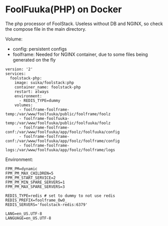 # FoolFuuka(PHP) on Docker

The php processor of FoolStack. Useless without DB and NGINX, so check the compose file in the main directory.

Volume:
 - config: persistent configs
 - foolframe: Needed for NGINX container, due to some files being generated on the fly

```
version: '2'
services:
  foolstack-php:
    image: suika/foolstack:php
    container_name: foolstack-php
    restart: always
    environment:
      - REDIS_TYPE=dummy
    volumes:
      - foolframe-foolframe-temp:/var/www/foolfuuka/public/foolframe/foolz
      - foolframe-foolfuuka-temp:/var/www/foolfuuka/public/foolfuuka/foolz
      - foolframe-foolframe-conf:/var/www/foolfuuka/app/foolz/foolfuuka/config
      - foolframe-foolframe-conf:/var/www/foolfuuka/app/foolz/foolframe/config
      - foolframe-foolframe-logs:/var/www/foolfuuka/app/foolz/foolframe/logs
```

Environment:
```
FPM_PM=dynamic
FPM_PM_MAX_CHILDREN=5
FPM_PM_START_SERVICE=2
FPM_PM_MIN_SPARE_SERVERS=1
FPM_PM_MAX_SPARE_SERVERS=3

REDIS_TYPE=redis # set to dummy to not use redis
REDIS_PREFIX=foolframe_OwO_
REDIS_SERVERS='foolstack-redis:6379'

LANG=en_US.UTF-8
LANGUAGE=en_US.UTF-8
```
